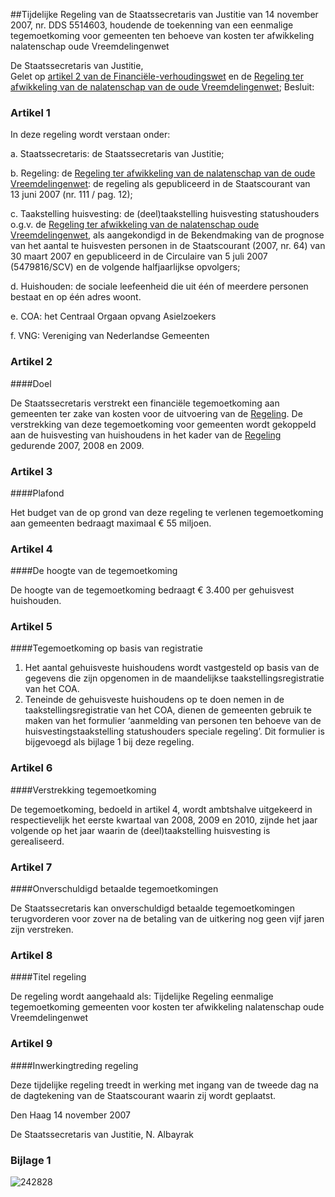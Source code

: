 <meta http-equiv='Content-Type' content='text/html; charset=utf-8' />

##Tijdelijke Regeling van de Staatssecretaris van Justitie van 14 november 2007, nr. DDS 5514603, houdende de toekenning van een eenmalige tegemoetkoming voor gemeenten ten behoeve van kosten ter afwikkeling nalatenschap oude Vreemdelingenwet

De Staatssecretaris van Justitie,  
Gelet op [artikel 2 van de Financiële-verhoudingswet](../../../../../../../../../../../wet/financiële-verhoudingswet/BWBR0008290/README.md) en de [Regeling ter afwikkeling van de nalatenschap van de oude Vreemdelingenwet](../../../../../../../../../../../circulaire/vreemdelingencirculaire/2000/(b)/BWBR0012289/README.md);
Besluit:    

### Artikel  1  

In deze regeling wordt verstaan onder: 

a. Staatssecretaris: de Staatssecretaris van Justitie;  

b. Regeling: de [Regeling ter afwikkeling van de nalatenschap van de oude Vreemdelingenwet](../../../../../../../../../../../circulaire/vreemdelingencirculaire/2000/(b)/BWBR0012289/README.md): de regeling als gepubliceerd in de Staatscourant van 13 juni 2007 (nr. 111 / pag. 12);  

c. Taakstelling huisvesting: de (deel)taakstelling huisvesting statushouders o.g.v. de [Regeling ter afwikkeling van de nalatenschap oude Vreemdelingenwet](../../../../../../../../../../../circulaire/vreemdelingencirculaire/2000/(b)/BWBR0012289/README.md), als aangekondigd in de Bekendmaking van de prognose van het aantal te huisvesten personen in de Staatscourant (2007, nr. 64) van 30 maart 2007 en gepubliceerd in de Circulaire van 5 juli 2007 (5479816/SCV) en de volgende halfjaarlijkse opvolgers;  

d. Huishouden: de sociale leefeenheid die uit één of meerdere personen bestaat en op één adres woont.  

e. COA: het Centraal Orgaan opvang Asielzoekers  

f. VNG: Vereniging van Nederlandse Gemeenten   

### Artikel  2  

####Doel

De Staatssecretaris verstrekt een financiële tegemoetkoming aan gemeenten ter zake van kosten voor de uitvoering van de [Regeling](../../../../../../../../../../../circulaire/vreemdelingencirculaire/2000/(b)/BWBR0012289/README.md). De verstrekking van deze tegemoetkoming voor gemeenten wordt gekoppeld aan de huisvesting van huishoudens in het kader van de [Regeling](../../../../../../../../../../../circulaire/vreemdelingencirculaire/2000/(b)/BWBR0012289/README.md) gedurende 2007, 2008 en 2009. 

### Artikel  3  

####Plafond

Het budget van de op grond van deze regeling te verlenen tegemoetkoming aan gemeenten bedraagt maximaal € 55 miljoen. 

### Artikel  4  

####De hoogte van de tegemoetkoming

De hoogte van de tegemoetkoming bedraagt € 3.400 per gehuisvest huishouden. 

### Artikel  5  

####Tegemoetkoming op basis van registratie

1.  Het aantal gehuisveste huishoudens wordt vastgesteld op basis van de gegevens die zijn opgenomen in de maandelijkse taakstellingsregistratie van het COA.   
2.  Teneinde de gehuisveste huishoudens op te doen nemen in de taakstellingsregistratie van het COA, dienen de gemeenten gebruik te maken van het formulier ‘aanmelding van personen ten behoeve van de huisvestingstaakstelling statushouders speciale regeling’. Dit formulier is bijgevoegd als bijlage 1 bij deze regeling.  

### Artikel  6  

####Verstrekking tegemoetkoming

De tegemoetkoming, bedoeld in artikel 4, wordt ambtshalve uitgekeerd in respectievelijk het eerste kwartaal van 2008, 2009 en 2010, zijnde het jaar volgende op het jaar waarin de (deel)taakstelling huisvesting is gerealiseerd. 

### Artikel  7  

####Onverschuldigd betaalde tegemoetkomingen

De Staatssecretaris kan onverschuldigd betaalde tegemoetkomingen terugvorderen voor zover na de betaling van de uitkering nog geen vijf jaren zijn verstreken. 

### Artikel  8  

####Titel regeling

De regeling wordt aangehaald als: Tijdelijke Regeling eenmalige tegemoetkoming gemeenten voor kosten ter afwikkeling nalatenschap oude Vreemdelingenwet 

### Artikel  9  

####Inwerkingtreding regeling

Deze tijdelijke regeling treedt in werking met ingang van de tweede dag na de dagtekening van de Staatscourant waarin zij wordt geplaatst. 

Den Haag 
14 november 2007   

De 
Staatssecretaris van Justitie, 
N. Albayrak    

### Bijlage 1  

![242828](http://wetten.overheid.nl/Illustration/242828)

